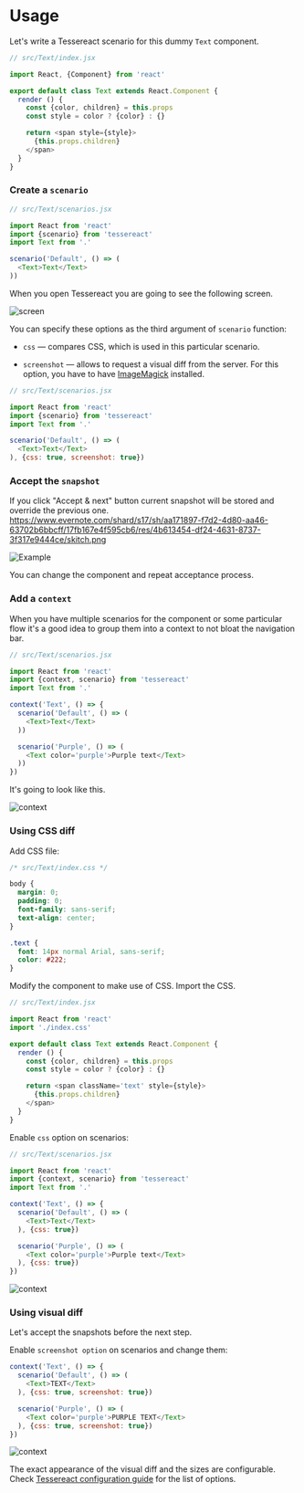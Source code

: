 # Usage

Let's write a Tessereact scenario for this dummy `Text` component.

``` js
// src/Text/index.jsx

import React, {Component} from 'react'

export default class Text extends React.Component {
  render () {
    const {color, children} = this.props
    const style = color ? {color} : {}

    return <span style={style}>
      {this.props.children}
    </span>
  }
}
```

### Create a `scenario`

``` js
// src/Text/scenarios.jsx

import React from 'react'
import {scenario} from 'tessereact'
import Text from '.'

scenario('Default', () => (
  <Text>Text</Text>
))
```

When you open Tessereact you are going to see the following screen.

![screen](images/usage_1.png)

You can specify these options as the third argument of `scenario` function:

- `css` — compares CSS, which is used in this particular scenario.

- `screenshot` — allows to request a visual diff from the server.
  For this option, you have to have [ImageMagick](http://www.imagemagick.org) installed.

``` js
// src/Text/scenarios.jsx

import React from 'react'
import {scenario} from 'tessereact'
import Text from '.'

scenario('Default', () => (
  <Text>Text</Text>
), {css: true, screenshot: true})
```

### Accept the `snapshot`

If you click "Accept & next" button current snapshot will be stored and override the previous one.
           https://www.evernote.com/shard/s17/sh/aa171897-f7d2-4d80-aa46-63702b6bbcff/17fb167e4f595cb6/res/4b613454-df24-4631-8737-3f317e9444ce/skitch.png

![Example](images/usage_2.png)

You can change the component and repeat acceptance process.

### Add a `context`

When you have multiple scenarios for the component or some particular flow it's a good idea to
group them into a context to not bloat the navigation bar.

``` js
// src/Text/scenarios.jsx

import React from 'react'
import {context, scenario} from 'tessereact'
import Text from '.'

context('Text', () => {
  scenario('Default', () => (
    <Text>Text</Text>
  ))

  scenario('Purple', () => (
    <Text color='purple'>Purple text</Text>
  ))
})
```

It's going to look like this.

![context](images/usage_3.png)

### Using CSS diff

Add CSS file:

```css
/* src/Text/index.css */

body {
  margin: 0;
  padding: 0;
  font-family: sans-serif;
  text-align: center;
}

.text {
  font: 14px normal Arial, sans-serif;
  color: #222;
}
```

Modify the component to make use of CSS. Import the CSS.

``` js
// src/Text/index.jsx

import React from 'react'
import './index.css'

export default class Text extends React.Component {
  render () {
    const {color, children} = this.props
    const style = color ? {color} : {}

    return <span className='text' style={style}>
      {this.props.children}
    </span>
  }
}
```

Enable `css` option on scenarios:

``` js
// src/Text/scenarios.jsx

import React from 'react'
import {context, scenario} from 'tessereact'
import Text from '.'

context('Text', () => {
  scenario('Default', () => (
    <Text>Text</Text>
  ), {css: true})

  scenario('Purple', () => (
    <Text color='purple'>Purple text</Text>
  ), {css: true})
})
```

![context](images/usage_4.png)

### Using visual diff

Let's accept the snapshots before the next step.

Enable `screenshot option` on scenarios and change them:

```js
context('Text', () => {
  scenario('Default', () => (
    <Text>TEXT</Text>
  ), {css: true, screenshot: true})

  scenario('Purple', () => (
    <Text color='purple'>PURPLE TEXT</Text>
  ), {css: true, screenshot: true})
})
```

![context](images/usage_5.png)

The exact appearance of the visual diff and the sizes are configurable.
Check [Tessereact configuration guide](./usage.md) for the list of options.

